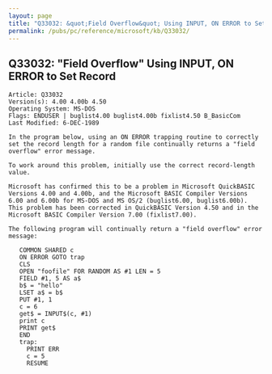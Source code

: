```yaml
---
layout: page
title: "Q33032: &quot;Field Overflow&quot; Using INPUT, ON ERROR to Set Record"
permalink: /pubs/pc/reference/microsoft/kb/Q33032/
---
```


## Q33032: &quot;Field Overflow&quot; Using INPUT, ON ERROR to Set Record

	Article: Q33032
	Version(s): 4.00 4.00b 4.50
	Operating System: MS-DOS
	Flags: ENDUSER | buglist4.00 buglist4.00b fixlist4.50 B_BasicCom
	Last Modified: 6-DEC-1989
	
	In the program below, using an ON ERROR trapping routine to correctly
	set the record length for a random file continually returns a "field
	overflow" error message.
	
	To work around this problem, initially use the correct record-length
	value.
	
	Microsoft has confirmed this to be a problem in Microsoft QuickBASIC
	Versions 4.00 and 4.00b, and the Microsoft BASIC Compiler Versions
	6.00 and 6.00b for MS-DOS and MS OS/2 (buglist6.00, buglist6.00b).
	This problem has been corrected in QuickBASIC Version 4.50 and in the
	Microsoft BASIC Compiler Version 7.00 (fixlist7.00).
	
	The following program will continually return a "field overflow" error
	message:
	
	   COMMON SHARED c
	   ON ERROR GOTO trap
	   CLS
	   OPEN "foofile" FOR RANDOM AS #1 LEN = 5
	   FIELD #1, 5 AS a$
	   b$ = "hello"
	   LSET a$ = b$
	   PUT #1, 1
	   c = 6
	   get$ = INPUT$(c, #1)
	   print c
	   PRINT get$
	   END
	   trap:
	     PRINT ERR
	     c = 5
	     RESUME
